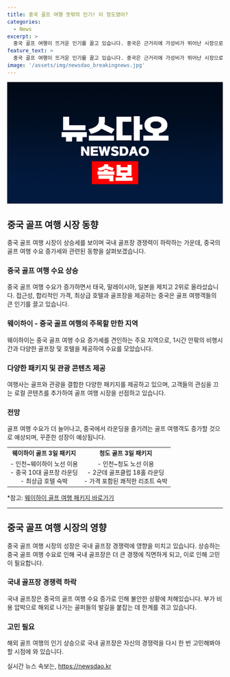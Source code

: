 ```yaml
---
title: 중국 골프 여행 뜻밖의 인기! 이 정도였어?
categories:
  - News
excerpt: >
  중국 골프 여행이 뜨거운 인기를 끌고 있습니다. 중국은 근거리에 가성비가 뛰어난 시장으로, 고품질의 골프장 인프라와 합리적인 가격으로 골프 여행객들의 큰 인기를 끌고 있습니다. 특히 중국 산둥성의 웨이하이는 비행시간이 짧고 최상급 호텔과 골프장을 제공하여 중국 골프 여행 수요를 견인하고 있습니다. 여행사 여행이지는 중국 골프 여행 수요 증가에 발맞추어 웨이하이 골프 패키지를 선보일 예정이며, 골프 여행 수요가 계속해서 늘어날 것으로 전망했습니다.
feature_text: >
  중국 골프 여행이 뜨거운 인기를 끌고 있습니다. 중국은 근거리에 가성비가 뛰어난 시장으로, 고품질의 골프장 인프라와 합리적인 가격으로 골프 여행객들의 큰 인기를 끌고 있습니다. 특히 중국 산둥성의 웨이하이는 비행시간이 짧고 최상급 호텔과 골프장을 제공하여 중국 골프 여행 수요를 견인하고 있습니다. 여행사 여행이지는 중국 골프 여행 수요 증가에 발맞추어 웨이하이 골프 패키지를 선보일 예정이며, 골프 여행 수요가 계속해서 늘어날 것으로 전망했습니다.
image: '/assets/img/newsdao_breakingnews.jpg'
---
```


<p><img src="/assets/img/newsdao_breakingnews.jpg" alt="flaretime 속보" /></p>

<h2 data-ke-size="size26">중국 골프 여행 시장 동향</h2>

<p data-ke-size="size16">중국 골프 여행 시장이 상승세를 보이며 국내 골프장 경쟁력이 하락하는 가운데, 중국의 골프 여행 수요 증가세와 관련된 동향을 살펴보겠습니다.</p>

<h3><b>중국 골프 여행 수요 상승</b></h3>

<p data-ke-size="size16">중국 골프 여행 수요가 증가하면서 태국, 말레이시아, 일본을 제치고 2위로 올라섰습니다. 접근성, 합리적인 가격, 최상급 호텔과 골프장을 제공하는 중국은 골프 여행객들의 큰 인기를 끌고 있습니다.</p>

<h3><b>웨이하이 - 중국 골프 여행의 주목할 만한 지역</b></h3>

<p data-ke-size="size16">웨이하이는 중국 골프 여행 수요 증가세를 견인하는 주요 지역으로, 1시간 안팎의 비행시간과 다양한 골프장 및 호텔을 제공하여 수요를 모았습니다.</p>

<h3><b>다양한 패키지 및 관광 콘텐츠 제공</b></h3>

<p data-ke-size="size16">여행사는 골프와 관광을 결합한 다양한 패키지를 제공하고 있으며, 고객들의 관심을 끄는 로컬 콘텐츠를 추가하여 골프 여행 시장을 선점하고 있습니다.</p>

<h3><b>전망</b></h3>

<p data-ke-size="size16">골프 여행 수요가 더 늘어나고, 중국에서 라운딩을 즐기려는 골프 여행객도 증가할 것으로 예상되며, 꾸준한 성장이 예상됩니다.</p>

<table>
  <tr>
    <td style="text-align: center; height: 17px;"><b>웨이하이 골프 3일 패키지</b></td>
    <td style="text-align: center; height: 17px;"><b>청도 골프 3일 패키지</b></td>
  </tr>
  <tr>
    <td style="text-align: center; height: 17px;">- 인천~웨이하이 노선 이용<br>- 중국 10대 골프장 라운딩<br>- 최상급 호텔 숙박</td>
    <td style="text-align: center; height: 17px;">- 인천~청도 노선 이용<br>- 2군데 골프클럽 18홀 라운딩<br>- 가격 포함된 쾌적한 리조트 숙박</td>
  </tr>
</table>

<p>*참고: <a href="https://www.examplelink.com/weihai-golf-package">웨이하이 골프 여행 패키지 바로가기</a></p>

<hr>

<h2 data-ke-size="size26">중국 골프 여행 시장의 영향</h2>

<p data-ke-size="size16">중국 골프 여행 시장의 성장은 국내 골프장 경쟁력에 영향을 미치고 있습니다. 상승하는 중국 골프 여행 수요로 인해 국내 골프장은 더 큰 경쟁에 직면하게 되고, 이로 인해 고민이 필요합니다.</p>

<h3><b>국내 골프장 경쟁력 하락</b></h3>

<p data-ke-size="size16">국내 골프장은 중국의 골프 여행 수요 증가로 인해 불안한 상황에 처해있습니다. 부가 비용 압박으로 해외로 나가는 골퍼들의 발길을 붙잡는 데 한계를 겪고 있습니다.</p>

<h3><b>고민 필요</b></h3>

<p data-ke-size="size16">해외 골프 여행의 인기 상승으로 국내 골프장은 자신의 경쟁력을 다시 한 번 고민해봐야 할 시점에 와 있습니다.</p>
실시간 뉴스 속보는, <a href="https://newsdao.kr" rel="dofollow">https://newsdao.kr</a>


